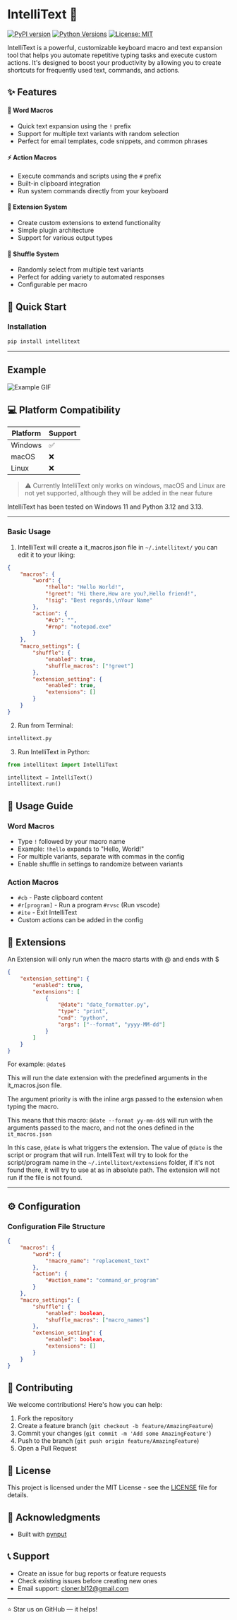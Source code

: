 # IntelliText 🚀

[![PyPI version](https://badge.fury.io/py/intellitext.svg)](https://badge.fury.io/py/intellitext)
[![Python Versions](https://img.shields.io/pypi/pyversions/intellitext.svg)](https://pypi.org/project/intellitext/)
[![License: MIT](https://img.shields.io/badge/License-MIT-yellow.svg)](https://opensource.org/licenses/MIT)

IntelliText is a powerful, customizable keyboard macro and text expansion tool that helps you automate repetitive typing tasks and execute custom actions. It's designed to boost your productivity by allowing you to create shortcuts for frequently used text, commands, and actions.

## ✨ Features

#### 📝 Word Macros
- Quick text expansion using the `!` prefix
- Support for multiple text variants with random selection
- Perfect for email templates, code snippets, and common phrases

#### ⚡ Action Macros
- Execute commands and scripts using the `#` prefix
- Built-in clipboard integration
- Run system commands directly from your keyboard

#### 🔌 Extension System
- Create custom extensions to extend functionality
- Simple plugin architecture
- Support for various output types

#### 🎲 Shuffle System
- Randomly select from multiple text variants
- Perfect for adding variety to automated responses
- Configurable per macro

## 🚀 Quick Start

### Installation

```bash
pip install intellitext
```
---
    
## Example
![Example GIF](https://i.imgur.com/kTLNyHA.gif)

## 💻 Platform Compatibility

| Platform | Support |
|----------|---------|
| Windows  | ✅       |
| macOS    | ❌       |
| Linux    | ❌       |

> ⚠️
Currently IntelliText only works on windows,
macOS and Linux are not yet supported, although they will be added in the near future 

IntelliText has been tested on Windows 11 and Python 3.12 and 3.13.


---

### Basic Usage

1. IntelliText will create a it_macros.json file in `~/.intellitext/` you can edit it to your liking:

```json
{
    "macros": {
        "word": {
            "!hello": "Hello World!",
            "!greet": "Hi there,How are you?,Hello friend!",
            "!sig": "Best regards,\nYour Name"
        },
        "action": {
            "#cb": "",
            "#rnp": "notepad.exe"
        }
    },
    "macro_settings": {
        "shuffle": {
            "enabled": true,
            "shuffle_macros": ["!greet"]
        },
        "extension_setting": {
            "enabled": true,
            "extensions": []
        }
    }
}
```

2. Run from Terminal:
```cmd
intellitext.py
```


3. Run IntelliText in Python:

```python
from intellitext import IntelliText

intellitext = IntelliText()
intellitext.run()
```

## 📖 Usage Guide

### Word Macros
- Type `!` followed by your macro name
- Example: `!hello` expands to "Hello, World!"
- For multiple variants, separate with commas in the config
- Enable shuffle in settings to randomize between variants

### Action Macros
- `#cb` - Paste clipboard content
- `#r[program]` - Run a program `#rvsc` (Run vscode)
- `#ite` - Exit IntelliText
- Custom actions can be added in the config

## 🔎 Extensions
An Extension will only run when the macro starts with @ and ends with $

```json
{
    "extension_setting": {
        "enabled": true,
        "extensions": [
            {
                "@date": "date_formatter.py",
                "type": "print",
                "cmd": "python",
                "args": ["--format", "yyyy-MM-dd"]
            }
        ]
    }
}
```

For example:
`@date$` 

This will run the date extension with the predefined arguments in the it_macros.json file.

The argument priority is with the inline args passed to the extension when typing the macro.

This means that this macro: `@date --format yy-mm-dd$` 
will run with the arguments passed to the macro, and not the ones defined in the `it_macros.json`


In this case, `@date` is what triggers the extension.
The value of `@date` is the script or program that will run.
IntelliText will try to look for the script/program name in the `~/.intellitext/extensions` folder,
if it's not found there, it will try to use at as in absolute path.
The extension will not run if the file is not found.

---


## ⚙️ Configuration

### Configuration File Structure
```json
{
    "macros": {
        "word": {
            "!macro_name": "replacement_text"
        },
        "action": {
            "#action_name": "command_or_program"
        }
    },
    "macro_settings": {
        "shuffle": {
            "enabled": boolean,
            "shuffle_macros": ["macro_names"]
        },
        "extension_setting": {
            "enabled": boolean,
            "extensions": []
        }
    }
}
```

## 🤝 Contributing

We welcome contributions! Here's how you can help:

1. Fork the repository
2. Create a feature branch (`git checkout -b feature/AmazingFeature`)
3. Commit your changes (`git commit -m 'Add some AmazingFeature'`)
4. Push to the branch (`git push origin feature/AmazingFeature`)
5. Open a Pull Request

## 📄 License

This project is licensed under the MIT License - see the [LICENSE](LICENSE) file for details.

## 🙏 Acknowledgments

- Built with [pynput](https://github.com/moses-palmer/pynput)

## 📞 Support

- Create an issue for bug reports or feature requests
- Check existing issues before creating new ones
- Email support: cloner.bl12@gmail.com

---

⭐ Star us on GitHub — it helps!
